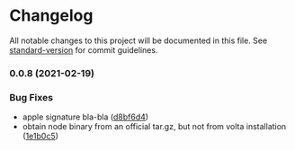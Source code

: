 # Changelog

All notable changes to this project will be documented in this file. See [standard-version](https://github.com/conventional-changelog/standard-version) for commit guidelines.

### 0.0.8 (2021-02-19)


### Bug Fixes

* apple signature bla-bla ([d8bf6d4](https://github.com/deneb-kaitos/ops-packages/commit/d8bf6d427039322f2c757e9e6bff6790da14e1dd))
* obtain node binary from an official tar.gz, but not from volta installation ([1e1b0c5](https://github.com/deneb-kaitos/ops-packages/commit/1e1b0c55aaef33679886480418a0b524d6c5e1d2))
